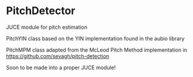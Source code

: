 # PitchDetector
JUCE module for pitch estimation

PitchYIN class based on the YIN implementation found in the aubio library

PitchMPM class adapted from the McLeod Pitch Method implementation in https://github.com/sevagh/pitch-detection


Soon to be made into a proper JUCE module! 

